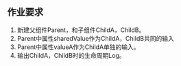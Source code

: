 ## 作业要求

1. 新建父组件Parent，和子组件ChildA，ChildB。
2. Parent中属性sharedValue作为ChildA，ChildB共同的输入
3. Parent中属性valueA作为ChildA单独的输入。
4. 输出ChildA，ChildB时的生命周期Log。
